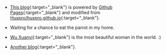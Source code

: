 - [This blog](https://github.com/Renovamen/renovamen.github.io){:target="_blank"} is powered by [Github Pages](https://pages.github.com/){:target="_blank"} and modified from [Huxpro/huxpro.github.io](https://github.com/Huxpro/huxpro.github.io){:target="_blank"}. 

- Waiting for a chance to eat the parrot in my home.

- [Wu Xuanyi](https://weibo.com/xuanyi0808){:target="_blank"} is the most beautiful woman in the world. :)

- [Another blog](http://allspark.ink/){:target="_blank"}.